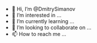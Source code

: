 - 👋 Hi, I’m @DmitrySimanov
- 👀 I’m interested in ...
- 🌱 I’m currently learning ...
- 💞️ I’m looking to collaborate on ...
- 📫 How to reach me ...

<!---
DmitrySimanov/DmitrySimanov is a ✨ special ✨ repository because its `README.md` (this file) appears on your GitHub profile.
You can click the Preview link to take a look at your changes.
--->
